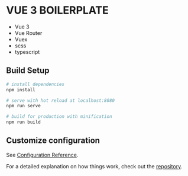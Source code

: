 # VUE 3 BOILERPLATE

* Vue 3
* Vue Router
* Vuex
* scss
* typescript

## Build Setup

``` bash
# install dependencies
npm install

# serve with hot reload at localhost:8080
npm run serve

# build for production with minification
npm run build

```

## Customize configuration

See [Configuration Reference](https://cli.vuejs.org/config/).

For a detailed explanation on how things work, check out the [repository](https://github.com/scarsu/vue3-basic-template).
